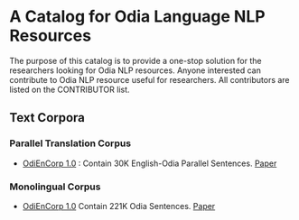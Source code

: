 # A Catalog for Odia Language NLP Resources
The purpose of this catalog is to provide a one-stop solution for the researchers looking for Odia NLP resources. Anyone interested can contribute to Odia NLP resource useful for researchers. All contributors are listed on the CONTRIBUTOR list.  

## Text Corpora

### Parallel Translation Corpus
* <a href="https://lindat.mff.cuni.cz/repository/xmlui/handle/11234/1-2879">OdiEnCorp 1.0</a> : Contain 30K English-Odia Parallel Sentences. <a href="https://link.springer.com/chapter/10.1007/978-981-13-9282-5_47">Paper</a> 

### Monolingual Corpus
* <a href="https://lindat.mff.cuni.cz/repository/xmlui/handle/11234/1-2879">OdiEnCorp 1.0</a> Contain 221K Odia Sentences. <a href="https://link.springer.com/chapter/10.1007/978-981-13-9282-5_47">Paper</a> 
